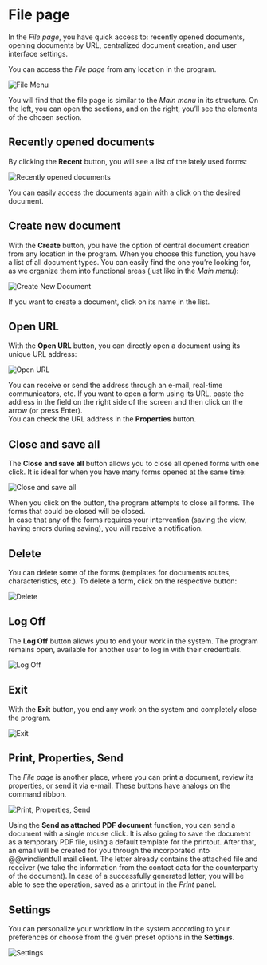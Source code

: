 # File page

In the *File page*, you have quick access to: recently opened documents, opening documents by URL, centralized document creation, and user interface settings.

You can access the *File page* from any location in the program.

![File Menu](pictures/file-page.png) 

You will find that the file page is similar to the *Main menu* in its structure. On the left, you can open the sections, and on the right, you’ll see the elements of the chosen section.  

## Recently opened documents

By clicking the <b>Recent</b> button, you will see a list of the lately used forms:

![Recently opened documents](pictures/recent.png) 

You can easily access the documents again with a click on the desired document.

## Create new document

With the <b>Create</b> button, you have the option of central document creation from any location in the program. When you choose this function, you have a list of all document types. You can easily find the one you’re looking for, as we organize them into functional areas (just like in the *Main menu*):

![Create New Document](pictures/create-new-document.png) 

If you want to create a document, click on its name in the list.

## Open URL

With the <b>Open URL</b> button, you can directly open a document using its unique URL address:

![Open URL](pictures/open-url.png) 

You can receive or send the address through an e-mail, real-time communicators, etc. If you want to open a form using its URL, paste the address in the field on the right side of the screen and then click on the arrow (or press Enter). <br>
You can check the URL address in the <b>Properties</b> button.

## Close and save all

The <b>Close and save all</b> button allows you to close all opened forms with one click. It is ideal for when you have many forms opened at the same time:

![Close and save all](pictures/close-and-save-all.png) 

When you click on the button, the program attempts to close all forms. The forms that could be closed will be closed. <br>
In case that any of the forms requires your intervention (saving the view, having errors during saving), you will receive a notification. 

## Delete 

You can delete some of the forms (templates for documents routes, characteristics, etc.). To delete a form, click on the respective button:

![Delete](pictures/delete.png) 

## Log Off

The <b>Log Off</b> button allows you to end your work in the system. The program remains open, available for another user to log in with their credentials.

![Log Off](pictures/log-off.png) 

## Exit

With the <b>Exit</b> button, you end any work on the system and completely close the program.

![Exit](pictures/exit.png) 

## Print, Properties, Send

The *File page* is another place, where you can print a document, review its properties, or send it via e-mail. These buttons have analogs on the command ribbon. 

![Print, Properties, Send](pictures/print-properties-send.png) 

Using the <b>Send as attached PDF document</b> function, you can send a document with a single mouse click. It is also going to save the document as a temporary PDF file, using a default template for the printout. After that, an email will be created for you through the incorporated into @@winclientfull mail client. The letter already contains the attached file and receiver (we take the information from the contact data for the counterparty of the document). In case of a successfully generated letter, you will be able to see the operation, saved as a printout in the *Print* panel.

## Settings

You can personalize your workflow in the system according to your preferences or choose from the given preset options in the <b>Settings</b>. 

![Settings](pictures/settings.png) 
